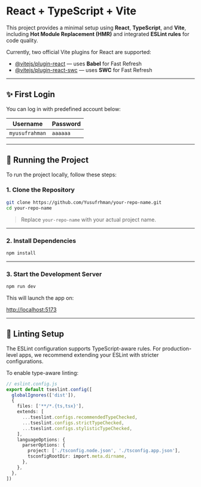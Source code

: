 # React + TypeScript + Vite

This project provides a minimal setup using **React**, **TypeScript**, and **Vite**, including **Hot Module Replacement (HMR)** and integrated **ESLint rules** for code quality.

Currently, two official Vite plugins for React are supported:

* [@vitejs/plugin-react](https://github.com/vitejs/vite-plugin-react/blob/main/packages/plugin-react/README.md) — uses **Babel** for Fast Refresh
* [@vitejs/plugin-react-swc](https://github.com/vitejs/vite-plugin-react-swc) — uses **SWC** for Fast Refresh

---

## ✨ First Login

You can log in with predefined account below:

| Username       | Password |
| -------------- | -------- |
| `myusufrahman` | `aaaaaa` |

---

## 🚀 Running the Project

To run the project locally, follow these steps:

### 1. Clone the Repository

```bash
git clone https://github.com/Yusufrhman/your-repo-name.git
cd your-repo-name
```

> Replace `your-repo-name` with your actual project name.

---

### 2. Install Dependencies

```bash
npm install
```

---

### 3. Start the Development Server

```bash
npm run dev
```

This will launch the app on:

[http://localhost:5173](http://localhost:5173)

---

## 🧹 Linting Setup

The ESLint configuration supports TypeScript-aware rules. For production-level apps, we recommend extending your ESLint with stricter configurations.

To enable type-aware linting:

```ts
// eslint.config.js
export default tseslint.config([
  globalIgnores(['dist']),
  {
    files: ['**/*.{ts,tsx}'],
    extends: [
      ...tseslint.configs.recommendedTypeChecked,
      ...tseslint.configs.strictTypeChecked,
      ...tseslint.configs.stylisticTypeChecked,
    ],
    languageOptions: {
      parserOptions: {
        project: ['./tsconfig.node.json', './tsconfig.app.json'],
        tsconfigRootDir: import.meta.dirname,
      },
    },
  },
])
```
